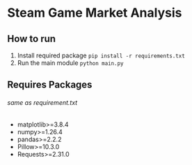 # Steam Game Market Analysis

## How to run
1. Install required package ``pip install -r requirements.txt``
2. Run the main module ``python main.py``

## Requires Packages
###### same as requirement.txt
- matplotlib>=3.8.4
- numpy>=1.26.4
- pandas>=2.2.2
- Pillow>=10.3.0
- Requests>=2.31.0